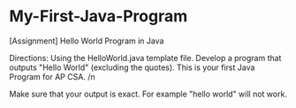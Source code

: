 # My-First-Java-Program
[Assignment] Hello World  Program in Java

Directions:
Using the HelloWorld.java template file. Develop a program that outputs "Hello World" (excluding the quotes). 
This is your first Java Program for AP CSA. /n

Make sure that your output is exact. For example "hello world" will not work.
